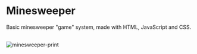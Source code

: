 # Minesweeper
Basic minesweeper "game" system, made with HTML, JavaScript and CSS.<br><br>

![minesweeper-print](https://github.com/user-attachments/assets/2606a602-eabf-4897-941d-a7214c0edfb4)
